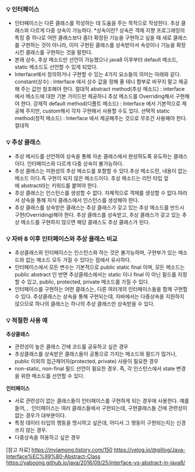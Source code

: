 ### 💡 인터페이스

- 인터페이스는 다른 클래스를 작성하는 데 도움을 주는 목적으로 작성한다. 추상 클래스와 다르게 다중 상속이 가능하다.
*상속이란? 상속은 객체 지향 프로그래밍의 특징 중 하나로 어떤 클래스보다 좀더 확장된 기능을 구현하고 싶을 때 새로 클래스를 구현하는 것이 아니라, 이미 구현된 클래스를 상속받아서 속성이나 기능을 확장시킨 클래스를 구현하는 것을 말한다.
- 본래 상수, 추상 메소드만 선언이 가능했으나 java8 이후부터 default 메소드, static 메소드도 선언할 수 있게 되었다.
- Interface에서 정의하거나 구현할 수 있는 4가지 요소들의 의미는 아래와 같다.
  constant(상수) : Interface 에서 상수 값을 정해 줄 테니 함부로 바꾸지 말고 제공해 주는 값만 참조해야 한다. 절대적
  abstract method(추상 메소드) : interface 에서 메소드에 대한 기본 가이드만 제공하니 추상 메소드를 Overriding해서 구현해야 한다. 강제적
  default method(디폴트 메소드) : Interface 에서 기본적으로 제공해 주지만, custom해서 각자 구현해서 사용할 수도 있다. 선택적
  static method(정적 메소드) : Interface 에서 제공해주는 것으로 무조건 사용해야 한다. 절대적
    
### 💡 추상 클래스

- 추상 메서드를 선언하여 상속을 통해 자손 클래스에서 완성하도록 유도하는 클래스이다. 인터페이스와 다르게 다중 상속이 불가능하다.
- 추상 클래스는 미완성의 추상 메소드를 포함할 수 있다.추상 메소드란, 내용이 없는 메소드 이다.즉 구현이 되지 않은 메소드이다. 추상 메소드는 리턴 타입 앞에 abstract라는 키워드를 붙여야 한다.
- 추상 클래스는 인스턴스를 생성할 수 없다. 자체적으로 객체를 생성할 수 없다.따라서 상속을 통해 자식 클래스에서 인스턴스를 생성해야 한다.
- 추상 클래스를 상속받은 클래스는 추상 클래스가 갖고 있는 추상 메소드를 반드시 구현(Overriding)해야 한다. 추상 클래스를 상속받고, 추상 클래스가 갖고 있는 추상 메소드를 구현하지 않으면 해당 클래스도 추상 클래스가 된다.

### 💡 자바 8 이후 인터페이스와 추상 클래스 비교

- 추상클래스와 인터페이스는 인스턴스화 하는 것은 불가능하며, 구현부가 있는 메소드와 없는 메소드 모두 가질 수 있다는 점에서 유사하다.
- 인터페이스에서 모든 변수는 기본적으로 public static final 이며, 모든 메소드는 public abstract 인 반면
추상클래스에서는 static 이나 final 이 아닌 필드를 지정할 수 있고, public, protected, private 메소드를 가질 수 있다.    
- 인터페이스를 구현하는 어떤 클래스는, 다른 여러개의 인터페이스들을 함께 구현할 수 있다. 추상클래스는 상속을 통해 구현되는데, 자바에서는 다중상속을 지원하지 않으므로 하나의 클래스는 하나의 추상 클래스만 상속받을 수 있다.

### 💡 적절한 사용 예

**추상클래스**
- 관련성이 높은 클래스 간에 코드를 공유하고 싶은 경우
- 추상클래스를 상속받은 클래스들이 공통으로 가지는 메소드와 필드가 많거나, public 이외의 접근제어자(protected, private) 사용이 필요한 경우
- non-static, non-final 필드 선언이 필요한 경우. 즉, 각 인스턴스에서 state 변경을 위한 메소드를 선언할 수 있다.

**인터페이스**
- 서로 관련성이 없는 클래스들이 인터페이스를 구현하게 되는 경우에 사용한다. 예를 들어, ,  인터페이스는 여러 클래스들에서 구현되는데, 구현클래스들 간에 관련성이 없는 경우가 대부분이다.    
- 특정 데이터 타입의 행동을 명시하고 싶은데, 어디서 그 행동이 구현되는지는 신경쓰지 않는 경우.
- 다중상속을 허용하고 싶은 경우

[참고 자료]
https://myjamong.tistory.com/150
https://velog.io/@gillog/Java-Interface%EC%99%80-Abstract-Class
https://yaboong.github.io/java/2018/09/25/interface-vs-abstract-in-java8/